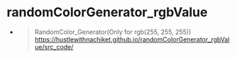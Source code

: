 ﻿# randomColorGenerator_rgbValue

- >RandomColor_Generator(Only for rgb(255, 255, 255))<br>https://hustlewithnachiket.github.io/randomColorGenerator_rgbValue/src_code/
